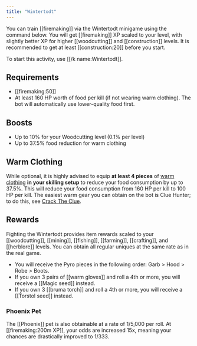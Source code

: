 ```yaml
---
title: "Wintertodt"
---
```


You can train [[firemaking]] via the Wintertodt minigame using the command below. You will get [[firemaking]] XP scaled to your level, with slightly better XP for higher [[woodcutting]] and [[construction]] levels. It is recommended to get at least [[construction:20]] before you start.

To start this activity, use [[/k name\:Wintertodt]].

## Requirements

- [[firemaking:50]]
- At least 160 HP worth of food per kill (if not wearing warm clothing). The bot will automatically use lower-quality food first.

## Boosts

- Up to 10% for your Woodcutting level (0.1% per level)
- Up to 37.5% food reduction for warm clothing

## Warm Clothing

While optional, it is highly advised to equip **at least 4 pieces** of [warm clothing](https://oldschool.runescape.wiki/w/Wintertodt/Warm_clothing) **in your skilling setup** to reduce your food consumption by up to 37.5%. This will reduce your food consumption from 160 HP per kill to 100 HP per kill. The easiest warm gear you can obtain on the bot is Clue Hunter; to do this, see [Crack The Clue](/osb/miscellaneous/crack-the-clue/).

## Rewards

Fighting the Wintertodt provides item rewards scaled to your [[woodcutting]], [[mining]], [[fishing]], [[farming]], [[crafting]], and [[herblore]] levels. You can obtain all regular uniques at the same rate as in the real game.

- You will receive the Pyro pieces in the following order: Garb > Hood > Robe > Boots.
- If you own 3 pairs of [[warm gloves]] and roll a 4th or more, you will receive a [[Magic seed]] instead.
- If you own 3 [[bruma torch]] and roll a 4th or more, you will receive a [[Torstol seed]] instead.

### Phoenix Pet

The [[Phoenix]] pet is also obtainable at a rate of 1/5,000 per roll. At [[firemaking:200m XP]], your odds are increased 15x, meaning your chances are drastically improved to 1/333.
